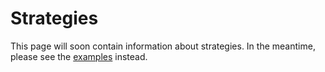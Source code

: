 # Strategies

This page will soon contain information about strategies.
In the meantime, please see the [examples](../../examples/examples) instead.